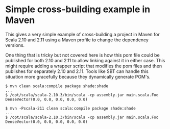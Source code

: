 # Simple cross-building example in Maven

This gives a very simple example of cross-building a project in Maven for
Scala 2.10 and 2.11 using a Maven profile to change the dependency
versions.

One thing that is tricky but not covered here is how this pom file could be
published for both 2.10 and 2.11 to allow linking against it in either case.
This might require adding a wrapper script that modifies the pom files and then
publishes for separately 2.10 and 2.11. Tools like SBT can handle this situation
more gracefully because they dynamically generate POM's.

```
$ mvn clean scala:compile package shade:shade
...
$ /opt/scala/scala-2.10.3/bin/scala -cp assembly.jar main.scala.Foo
DenseVector(0.0, 0.0, 0.0, 0.0, 0.0)
```

```
$ mvn -Pscala-211 clean scala:compile package shade:shade
...
$ /opt/scala/scala-2.10.3/bin/scala -cp assembly.jar main.scala.Foo
DenseVector(0.0, 0.0, 0.0, 0.0, 0.0)
```
